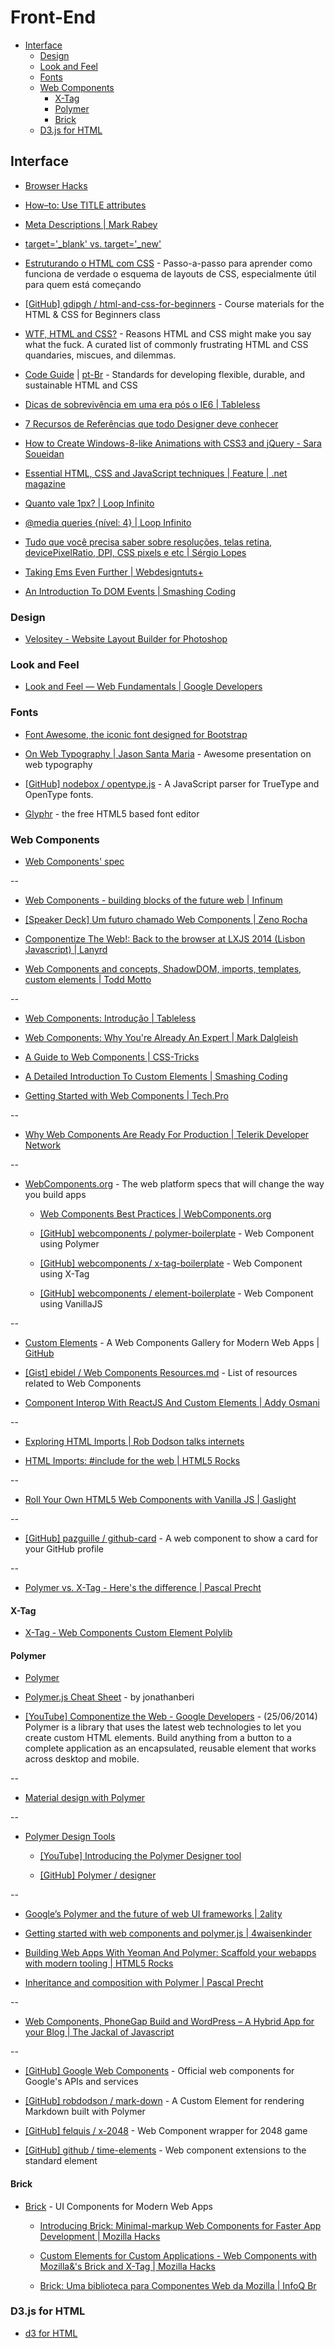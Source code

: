 # Front-End




<!-- toc -->

* [Interface](#interface)
  * [Design](#design)
  * [Look and Feel](#look-and-feel)
  * [Fonts](#fonts)
  * [Web Components](#web-components)
    * [X-Tag](#x-tag)
    * [Polymer](#polymer)
    * [Brick](#brick)
  * [D3.js for HTML](#d3js-for-html)

<!-- toc stop -->



## Interface

* [Browser Hacks](http://browserhacks.com/)

* [How–to: Use TITLE attributes](http://a11yproject.com/posts/title-attributes/)

* [Meta Descriptions | Mark Rabey](http://markrabey.com/2014/07/08/meta-descriptions/)

* [target='_blank' vs. target='_new'](http://www.russellheimlich.com/blog/target_blank-vs-target_new/)

* [Estruturando o HTML com CSS](http://pt-br.learnlayout.com/) - Passo-a-passo para aprender como funciona de verdade o esquema de layouts de CSS, especialmente útil para quem está começando

* [[GitHub] gdipgh / html-and-css-for-beginners](https://github.com/gdipgh/html-and-css-for-beginners) - Course materials for the HTML & CSS for Beginners class

* [WTF, HTML and CSS?](http://mdo.github.io/wtf-html-css/) - Reasons HTML and CSS might make you say what the fuck. A curated list of commonly frustrating HTML and CSS quandaries, miscues, and dilemmas.

* [Code Guide](http://codeguide.co/) | [pt-Br](http://diegoeis.github.io/code-guide/) - Standards for developing flexible, durable, and sustainable HTML and CSS

* [Dicas de sobrevivência em uma era pós o IE6 | Tableless](http://tableless.com.br/dicas-de-sobrevivencia-ie6/)

* [7 Recursos de Referências que todo Designer deve conhecer](http://www.des1gnon.com/2013/02/7-recursos-de-referencias-que-todo-designer-deve-conhecer/)

* [How to Create Windows-8-like Animations with CSS3 and jQuery - Sara Soueidan](http://blog.sarasoueidan.com/windows8-animations/)

* [Essential HTML, CSS and JavaScript techniques | Feature | .net magazine](http://www.netmagazine.com/features/essential-html-css-and-javascript-techniques)

* [Quanto vale 1px? | Loop Infinito](http://loopinfinito.com.br/2013/11/12/quanto-vale-1px/)

* [@media queries {nível: 4} | Loop Infinito](http://loopinfinito.com.br/2013/11/26/media-queries-nivel-4/)

* [Tudo que você precisa saber sobre resoluções, telas retina, devicePixelRatio, DPI, CSS pixels e etc | Sérgio Lopes](http://sergiolopes.org/resolucoes-dpi-pixel-ratio-retina/)

* [Taking Ems Even Further | Webdesigntuts+](http://webdesign.tutsplus.com/articles/typography-articles/taking-ems-even-further/)

* [An Introduction To DOM Events | Smashing Coding](http://coding.smashingmagazine.com/2013/11/12/an-introduction-to-dom-events/)


### Design

* [Velositey - Website Layout Builder for Photoshop](http://dandkagency.com/velositey/)


### Look and Feel

* [Look and Feel — Web Fundamentals | Google Developers](https://developers.google.com/web/fundamentals/look-and-feel/)


### Fonts

* [Font Awesome, the iconic font designed for Bootstrap](http://fortawesome.github.io/Font-Awesome/)

* [On Web Typography | Jason Santa Maria](http://www.besquare.me/session/on-web-typography/) - Awesome presentation on web typography 

* [[GitHub] nodebox / opentype.js](https://github.com/nodebox/opentype.js) - A JavaScript parser for TrueType and OpenType fonts. 

* [Glyphr](http://glyphrstudio.com/) - the free HTML5 based font editor


### Web Components

* [Web Components' spec](http://www.w3.org/TR/2013/WD-components-intro-20130606/)

--

* [Web Components - building blocks of the future web | Infinum](https://www.infinum.co/the-capsized-eight/articles/web-components-building-blocks-of-the-future-web)

* [[Speaker Deck] Um futuro chamado Web Components | Zeno Rocha](https://speakerdeck.com/zenorocha/um-futuro-chamado-web-components)

* [Componentize The Web!: Back to the browser at LXJS 2014 (Lisbon Javascript) | Lanyrd](http://lanyrd.com/2014/lxjs/sdbwtd/)

* [Web Components and concepts, ShadowDOM, imports, templates, custom elements | Todd Motto](http://toddmotto.com/web-components-concepts-shadow-dom-imports-templates-custom-elements/)

--

* [Web Components: Introdução | Tableless](http://tableless.com.br/web-components-introducao/)

* [Web Components: Why You're Already An Expert | Mark Dalgleish](http://markdalgleish.com/2013/11/web-components-why-youre-already-an-expert/)

* [A Guide to Web Components | CSS-Tricks](http://css-tricks.com/modular-future-web-components/)

* [A Detailed Introduction To Custom Elements | Smashing Coding](http://coding.smashingmagazine.com/2014/03/04/introduction-to-custom-elements/)

* [Getting Started with Web Components | Tech.Pro](http://tech.pro/blog/1940/getting-started-with-web-components)

--

* [Why Web Components Are Ready For Production | Telerik Developer Network](http://developer.telerik.com/featured/web-components-ready-production/)

--

* [WebComponents.org](http://webcomponents.github.io/) - The web platform specs that will change the way you build apps

  * [Web Components Best Practices | WebComponents.org](http://webcomponents.github.io/articles/web-components-best-practices/)

  * [[GitHub] webcomponents / polymer-boilerplate](https://github.com/webcomponents/polymer-boilerplate) - Web Component using Polymer

  * [[GitHub] webcomponents / x-tag-boilerplate](https://github.com/webcomponents/x-tag-boilerplate) - Web Component using X-Tag

  * [[GitHub] webcomponents / element-boilerplate](https://github.com/webcomponents/element-boilerplate) - Web Component using VanillaJS

--

* [Custom Elements](http://customelements.io/) - A Web Components Gallery for Modern Web Apps | [GitHub](https://github.com/customelements/customelements.io)

* [[Gist] ebidel / Web Components Resources.md](https://gist.github.com/ebidel/6314025) - List of resources related to Web Components

* [Component Interop With ReactJS And Custom Elements | Addy Osmani](http://addyosmani.com/blog/component-interop-with-react-and-custom-elements/)

--

* [Exploring HTML Imports | Rob Dodson talks internets](http://robdodson.me/blog/2013/08/20/exploring-html-imports/)

* [HTML Imports: #include for the web | HTML5 Rocks](http://www.html5rocks.com/en/tutorials/webcomponents/imports/)

--

* [Roll Your Own HTML5 Web Components with Vanilla JS | Gaslight](http://gaslight.co/blog/roll-your-own-html5-web-components-with-vanilla-js)

--

* [[GitHub] pazguille / github-card](https://github.com/pazguille/github-card) - A web component to show a card for your GitHub profile

--

* [Polymer vs. X-Tag - Here's the difference | Pascal Precht](https://pascalprecht.github.io/2014/07/21/polymer-vs-x-tag-here-is-the-difference/)


#### X-Tag 

* [X-Tag - Web Components Custom Element Polylib](http://www.x-tags.org/)


#### Polymer

* [Polymer](http://www.polymer-project.org/)

* [Polymer.js Cheat Sheet](http://www.cheatography.com/jonathanberi/cheat-sheets/polymer-js/) - by jonathanberi

* [[YouTube] Componentize the Web - Google Developers](https://www.youtube.com/watch?v=2toYLLcoY14) - (25/06/2014) Polymer is a library that uses the latest web technologies to let you create custom HTML elements. Build anything from a button to a complete application as an encapsulated, reusable element that works across desktop and mobile.

--

* [Material design with Polymer](http://www.polymer-project.org/docs/elements/material.html)

--

* [Polymer Design Tools](http://www.polymer-project.org/tools/designer/)

  * [[YouTube] Introducing the Polymer Designer tool](https://www.youtube.com/watch?v=djQh8XKRzRg)

  * [[GitHub] Polymer / designer](https://github.com/Polymer/designer)

--

* [Google’s Polymer and the future of web UI frameworks | 2ality](http://www.2ality.com/2013/05/google-polymer.html)

* [Getting started with web components and polymer.js | 4waisenkinder](http://4waisenkinder.de/blog/2013/09/21/getting-started-with-web-components-and-polymer-dot-js/)

* [Building Web Apps With Yeoman And Polymer: Scaffold your webapps with modern tooling | HTML5 Rocks](http://www.html5rocks.com/en/tutorials/webcomponents/yeoman/)

* [Inheritance and composition with Polymer | Pascal Precht](https://pascalprecht.github.io/2014/07/14/inheritance-and-composition-with-polymer/)

--

* [Web Components, PhoneGap Build and WordPress – A Hybrid App for your Blog | The Jackal of Javascript](http://thejackalofjavascript.com/a-hybrid-app-for-your-blog/)

--

* [[GitHub] Google Web Components](https://github.com/GoogleWebComponents) - Official web components for Google's APIs and services

* [[GitHub] robdodson / mark-down](https://github.com/robdodson/mark-down) - A Custom Element for rendering Markdown built with Polymer

* [[GitHub] felquis / x-2048](https://github.com/felquis/x-2048/) - Web Component wrapper for 2048 game

* [[GitHub] github / time-elements](https://github.com/github/time-elements) - Web component extensions to the standard <time> element


#### Brick

* [Brick](http://mozilla.github.io/brick/) - UI Components for Modern Web Apps

  * [Introducing Brick: Minimal-markup Web Components for Faster App Development | Mozilla Hacks](https://hacks.mozilla.org/2013/08/introducing-brick-minimal-markup-web-components-for-faster-app-development/)

  * [Custom Elements for Custom Applications - Web Components with Mozilla&'s Brick and X-Tag | Mozilla Hacks](https://hacks.mozilla.org/2014/03/custom-elements-for-custom-applications-web-components-with-mozillas-brick-and-x-tag/)

  * [Brick: Uma biblioteca para Componentes Web da Mozilla | InfoQ Br](http://www.infoq.com/br/news/2013/09/mozilla-brick-componentes-web)


### D3.js for HTML

* [d3 for HTML](http://macwright.org/2013/07/07/d3-for-html.html)
